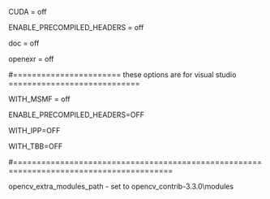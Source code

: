 CUDA = off

ENABLE_PRECOMPILED_HEADERS = off

doc  = off

openexr = off

#======================= these options are for visual studio ============================

WITH_MSMF = off

ENABLE_PRECOMPILED_HEADERS=OFF

WITH_IPP=OFF

WITH_TBB=OFF

#========================================================================================

opencv_extra_modules_path - set to opencv_contrib-3.3.0\modules


